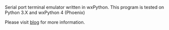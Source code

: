 Serial port terminal emulator written in wxPython. This program is
tested on Python 3.X and wxPython 4 (Phoenix)

Please visit [blog](https://innomatic.blogspot.com) for more information.
